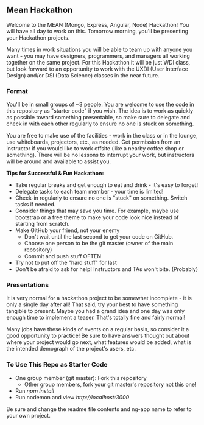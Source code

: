 ## Mean Hackathon

Welcome to the MEAN (Mongo, Express, Angular, Node) Hackathon! You will 
have all day to work on this. Tomorrow morning, you'll be presenting your 
Hackathon projects.

Many times in work situations you will be able to team up with anyone you 
want - you may have designers, programmers, and managers all working 
together on the same project. For this Hackathon it will be just WDI class, 
but look forward to an opportunity to work with the UXDI (User Interface 
Design) and/or DSI (Data Science) classes in the near future.

### Format

You'll be in small groups of ~3 people. You are welcome to use the code in this repository as "starter code" if you wish. The idea is to work as quickly as possible toward something presentable, so make sure to delegate and check in with each other regularly to ensure no one is stuck on something.

You are free to make use of the facilities - work in the class or in the lounge, use whiteboards, projectors, etc., as needed. Get permission from an instructor if you would like to work offsite (like a nearby coffee shop or something). There will be no lessons to interrupt your work, but instructors will be around and available to assist you.

**Tips for Successful & Fun Hackathon:**
* Take regular breaks and get enough to eat and drink - it's easy to forget!
* Delegate tasks to each team member - your time is limited!
* Check-in regularly to ensure no one is "stuck" on something. Switch tasks if needed.
* Consider things that may save you time. For example, maybe use bootstrap or a free theme to make your code look nice instead of starting from scratch.
* Make GitHub your friend, not your enemy
    * Don't wait until the last second to get your code on GitHub.
    * Choose one person to be the git master (owner of the main repository)
    * Commit and push stuff OFTEN
* Try not to put off the "hard stuff" for last
* Don't be afraid to ask for help! Instructors and TAs won't bite. (Probably)

### Presentations

It is very normal for a hackathon project to be somewhat incomplete - it 
is only a single day after all! That said, try your best to have something 
tangible to present. Maybe you had a grand idea and one day 
was only enough time to implement a teaser. That's totally fine and fairly 
normal! 

Many jobs have these kinds of events on a regular basis, so consider it a good opportunity to practice! Be sure to have answers thought out about where your project would go next, what features would be added, what is the intended demograph of the project's users, etc.

### To Use This Repo as Starter Code

* One group member (git master): Fork this repository
    * Other group members, fork your git master's repository not this one!
* Run *npm install*
* Run nodemon and view *http://localhost:3000*

Be sure and change the readme file contents and ng-app name to refer to your own project.

